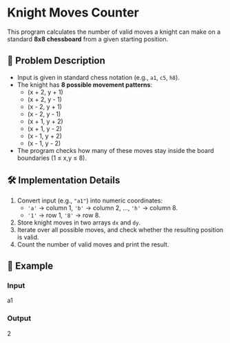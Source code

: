# Knight Moves Counter

This program calculates the number of valid moves a knight can make on a standard **8x8 chessboard** from a given starting position.

## 📌 Problem Description
- Input is given in standard chess notation (e.g., `a1`, `c5`, `h8`).
- The knight has **8 possible movement patterns**:
  - (x + 2, y + 1)
  - (x + 2, y - 1)
  - (x - 2, y + 1)
  - (x - 2, y - 1)
  - (x + 1, y + 2)
  - (x + 1, y - 2)
  - (x - 1, y + 2)
  - (x - 1, y - 2)
- The program checks how many of these moves stay inside the board boundaries (1 ≤ x,y ≤ 8).

## 🛠️ Implementation Details
1. Convert input (e.g., `"a1"`) into numeric coordinates:
   - `'a'` → column 1, `'b'` → column 2, …, `'h'` → column 8.
   - `'1'` → row 1, `'8'` → row 8.
2. Store knight moves in two arrays `dx` and `dy`.
3. Iterate over all possible moves, and check whether the resulting position is valid.
4. Count the number of valid moves and print the result.

## 🚀 Example

### Input
a1

### Output
2
